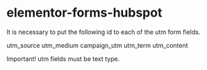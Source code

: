# elementor-forms-hubspot
It is necessary to put the following id to each of the utm form fields.

utm_source 
utm_medium 
campaign_utm
utm_term
utm_content

Important! utm fields must be text type.